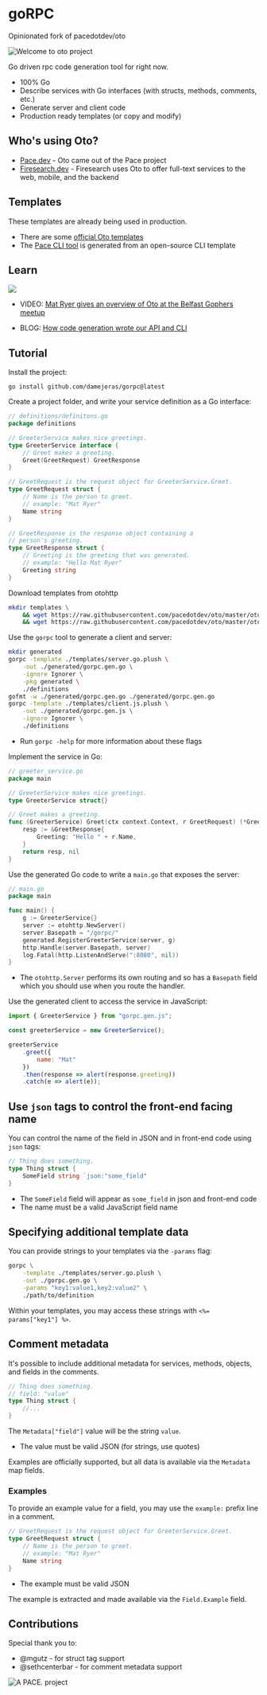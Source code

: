 # goRPC

Opinionated fork of pacedotdev/oto

![Welcome to oto project](oto-logo.png)

Go driven rpc code generation tool for right now.

- 100% Go
- Describe services with Go interfaces (with structs, methods, comments, etc.)
- Generate server and client code
- Production ready templates (or copy and modify)

## Who's using Oto?

* [Pace.dev](https://pace.dev/docs/) - Oto came out of the Pace project
* [Firesearch.dev](https://firesearch.dev/docs/api) - Firesearch uses Oto to offer full-text services to the web, mobile, and the backend

## Templates

These templates are already being used in production.

* There are some [official Oto templates](https://github.com/pacedotdev/oto/tree/master/otohttp/templates)
* The [Pace CLI tool](https://github.com/pacedotdev/pace/blob/master/oto/cli.go.plush) is generated from an open-source CLI template

## Learn

![](oto-video-preview.jpg)

* VIDEO: [Mat Ryer gives an overview of Oto at the Belfast Gophers meetup](https://www.youtube.com/watch?feature=youtu.be&v=DUg4ZITwMys)

* BLOG: [How code generation wrote our API and CLI](https://pace.dev/blog/2020/07/27/how-code-generation-wrote-our-api-and-cli.html)

## Tutorial

Install the project:

```
go install github.com/damejeras/gorpc@latest
```

Create a project folder, and write your service definition as a Go interface:

```go
// definitions/definitons.go
package definitions

// GreeterService makes nice greetings.
type GreeterService interface {
    // Greet makes a greeting.
    Greet(GreetRequest) GreetResponse
}

// GreetRequest is the request object for GreeterService.Greet.
type GreetRequest struct {
    // Name is the person to greet.
    // example: "Mat Ryer"
    Name string
}

// GreetResponse is the response object containing a
// person's greeting.
type GreetResponse struct {
    // Greeting is the greeting that was generated.
    // example: "Hello Mat Ryer"
    Greeting string
}
```

Download templates from otohttp

```bash
mkdir templates \
    && wget https://raw.githubusercontent.com/pacedotdev/oto/master/otohttp/templates/server.go.plush -q -O ./templates/server.go.plush \
    && wget https://raw.githubusercontent.com/pacedotdev/oto/master/otohttp/templates/client.js.plush -q -O ./templates/client.js.plush
```

Use the `gorpc` tool to generate a client and server:

```bash
mkdir generated
gorpc -template ./templates/server.go.plush \
    -out ./generated/gorpc.gen.go \
    -ignore Ignorer \
    -pkg generated \
    ./definitions
gofmt -w ./generated/gorpc.gen.go ./generated/gorpc.gen.go
gorpc -template ./templates/client.js.plush \
    -out ./generated/gorpc.gen.js \
    -ignore Ignorer \
    ./definitions
```

- Run `gorpc -help` for more information about these flags

Implement the service in Go:

```go
// greeter_service.go
package main

// GreeterService makes nice greetings.
type GreeterService struct{}

// Greet makes a greeting.
func (GreeterService) Greet(ctx context.Context, r GreetRequest) (*GreetResponse, error) {
    resp := &GreetResponse{
        Greeting: "Hello " + r.Name,
    }
    return resp, nil
}
```

Use the generated Go code to write a `main.go` that exposes the server:

```go
// main.go
package main

func main() {
    g := GreeterService{}
    server := otohttp.NewServer()
    server.Basepath = "/gorpc/"
    generated.RegisterGreeterService(server, g)
    http.Handle(server.Basepath, server)
    log.Fatal(http.ListenAndServe(":8080", nil))
}
```

* The `otohttp.Server` performs its own routing and so has a `Basepath` field which you should use when you route the handler.

Use the generated client to access the service in JavaScript:

```javascript
import { GreeterService } from "gorpc.gen.js";

const greeterService = new GreeterService();

greeterService
    .greet({
        name: "Mat"
    })
    .then(response => alert(response.greeting))
    .catch(e => alert(e));
```

## Use `json` tags to control the front-end facing name

You can control the name of the field in JSON and in front-end code using `json` tags:


```go
// Thing does something.
type Thing struct {
    SomeField string `json:"some_field"
}
```

* The `SomeField` field will appear as `some_field` in json and front-end code
* The name must be a valid JavaScript field name

## Specifying additional template data

You can provide strings to your templates via the `-params` flag:

```bash
gorpc \
    -template ./templates/server.go.plush \
    -out ./gorpc.gen.go \
    -params "key1:value1,key2:value2" \
    ./path/to/definition
```

Within your templates, you may access these strings with `<%= params["key1"] %>`.

## Comment metadata

It's possible to include additional metadata for services, methods, objects, and fields
in the comments.

```go
// Thing does something.
// field: "value"
type Thing struct {
    //...
}
```

The `Metadata["field"]` value will be the string `value`.

* The value must be valid JSON (for strings, use quotes)

Examples are officially supported, but all data is available via the `Metadata` map fields.

### Examples

To provide an example value for a field, you may use the `example:` prefix line
in a comment.

```go
// GreetRequest is the request object for GreeterService.Greet.
type GreetRequest struct {
    // Name is the person to greet.
    // example: "Mat Ryer"
    Name string
}
```

* The example must be valid JSON

The example is extracted and made available via the `Field.Example` field.

## Contributions

Special thank you to:

* @mgutz - for struct tag support
* @sethcenterbar - for comment metadata support

![A PACE. project](pace-footer.png)
